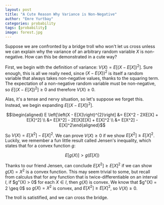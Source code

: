 ```yaml
---
layout: post
title: "A Cute Reason Why Variance is Non-Negative"
author: "Emre Yurtbay"
categories: probability
tags: [probability]
image: forest.jpg
---
```

Suppose we are confronted by a bridge troll who won't let us cross unless we can explain why the variance of an arbitrary random variable $X$ is non-negative. How can this be demonstrated in a cute way? 

First, we begin with the definition of variance: $V(X) = E \left[\left(X - E[X]\right)^{2}\right]$. Sure enough, this is all we really need, since $(X - E(X))^2$ is itself a random variable that always takes non-negative values, thanks to the squaring term. The expectation of a non-negative random variable must be non-negative, so $E \left[\left(X - E[X]\right)^{2}\right] \geq 0$ and therefore $V(X) \geq 0$.

Alas, it's a tense and nervy situation, so let's suppose we forget this. Instead, we begin expanding $E \left[\left(X - E[X]\right)^{2}\right]$.

$$\begin{aligned} E \left[\left(X - E[X]\right)^{2}\right] &= E[X^2 - 2XE[X] + E[X]^2] \\ &= E[X^2] - 2E[X]E[X] + E[X]^2 \\ &= E[X^2] - E[X]^2\end{aligned}$$

So $V(X) = E[X^2] - E[X]^2$. We can prove $V(X) \geq 0$ if we show $E[X^2] \geq E[X]^2$. Luckily, we remember a fun little result called Jensen's inequality, which states that for a convex function $g$: 

$$E[g(X)] > g(E[X])$$

Thanks to our friend Jensen, can conclude $E[X^2] \geq E[X]^2$ if we can show $g(X) = X^2$ is a convex function. This may seem trivial to some, but recall from calculus that for any function that is twice-differentiable on an interval $I$, if $g"(X) > 0$ for each $X \in I$, then $g(X)$ is convex. We know that $g"(X) = 2 \geq 0$ so $g(X) = X^2$ is convex, and $E[X^2] \geq E[X]^2$, so $V(X) \geq 0$.

The troll is satistified, and we can cross the bridge.
